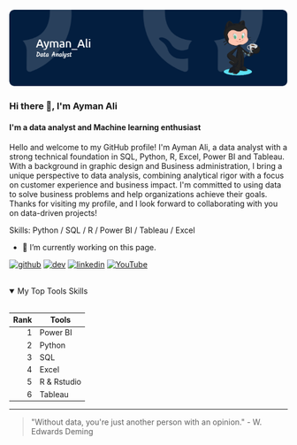 

![I'm a data analyst and Machine learning enthusiast](https://github.com/aymanali1/aymanali1/blob/main/github-header-image%20(1).png?raw=true)

### Hi there 👋, I'm Ayman Ali 
#### I'm a data analyst and Machine learning enthusiast


Hello and welcome to my GitHub profile! I'm Ayman Ali, a data analyst with a strong technical foundation in SQL, Python, R, Excel, Power BI and Tableau. With a background in graphic design and Business administration, I bring a unique perspective to data analysis, combining analytical rigor with a focus on customer experience and business impact. I'm committed to using data to solve business problems and help organizations achieve their goals. Thanks for visiting my profile, and I look forward to collaborating with you on data-driven projects!

Skills: Python / SQL / R / Power BI / Tableau / Excel

- 🔭 I’m currently working on this page. 


[<img src='https://cdn.jsdelivr.net/npm/simple-icons@3.0.1/icons/github.svg' alt='github' height='40'>](https://github.com/aymanali1)  [<img src='https://cdn.jsdelivr.net/npm/simple-icons@3.0.1/icons/dev-dot-to.svg' alt='dev' height='40'>](https://dev.to/aymn3li)  [<img src='https://cdn.jsdelivr.net/npm/simple-icons@3.0.1/icons/linkedin.svg' alt='linkedin' height='40'>](https://www.linkedin.com/in/ayman-shehab/)  [<img src='https://cdn.jsdelivr.net/npm/simple-icons@3.0.1/icons/youtube.svg' alt='YouTube' height='40'>](https://www.youtube.com/channel/codeon-rb7ho)  




<br>


<details open>
<summary>My Top Tools Skills</summary>
<br>

| Rank | Tools             |
|-----:|-------------------|
|     1| Power BI          |
|     2| Python            |
|     3| SQL               |
|     4| Excel             |
|     5| R & Rstudio       |
|     6| Tableau           |


</details>


---
> "Without data, you're just another person with an opinion." - W. Edwards Deming



<!--
**aymanali1/aymanali1** is a ✨ _special_ ✨ repository because its `README.md` (this file) appears on your GitHub profile.

Here are some ideas to get you started:

- 🔭 I’m currently working on ...
- 🌱 I’m currently learning ...
- 👯 I’m looking to collaborate on ...
- 🤔 I’m looking for help with ...
- 💬 Ask me about ...
- 📫 How to reach me: ...
- 😄 Pronouns: ...
- ⚡ Fun fact: ...
-->
